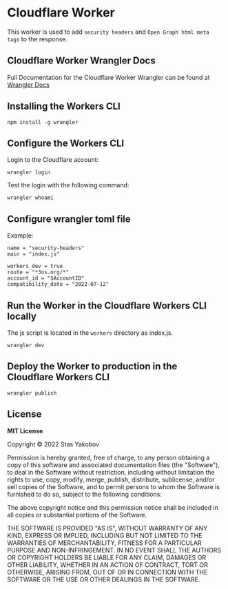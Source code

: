 # Cloudflare Worker

This worker is used to add `security headers` and `Open Graph html meta tags` to the response.

## Cloudflare Worker Wrangler Docs

Full Documentation for the Cloudflare Worker Wrangler can be found at [Wrangler Docs][wrangler-docs]

[wrangler-docs]: https://developers.cloudflare.com/workers/ 'Wrangler Docs'

## Installing the Workers CLI

```shell
npm install -g wrangler
```

## Configure the Workers CLI

Login to the Cloudflare account:

```shell
wrangler login
```

Test the login with the following command:

```shell
wrangler whoami
```

## Configure wrangler toml file

Example:

```shell
name = "security-headers"
main = "index.js"

workers_dev = true
route = "*3os.org/*"
account_id = "$AccountID"
compatibility_date = "2022-07-12"
```

## Run the Worker in the Cloudflare Workers CLI locally

The js script is located in the `workers` directory as index.js.

```shell
wrangler dev
```

## Deploy the Worker to production in the Cloudflare Workers CLI

```shell
wrangler publish
```

## License

**MIT License**

Copyright &copy; 2022 Stas Yakobov

Permission is hereby granted, free of charge, to any person obtaining a copy
of this software and associated documentation files (the "Software"), to
deal in the Software without restriction, including without limitation the
rights to use, copy, modify, merge, publish, distribute, sublicense, and/or
sell copies of the Software, and to permit persons to whom the Software is
furnished to do so, subject to the following conditions:

The above copyright notice and this permission notice shall be included in
all copies or substantial portions of the Software.

THE SOFTWARE IS PROVIDED "AS IS", WITHOUT WARRANTY OF ANY KIND, EXPRESS OR
IMPLIED, INCLUDING BUT NOT LIMITED TO THE WARRANTIES OF MERCHANTABILITY,
FITNESS FOR A PARTICULAR PURPOSE AND NON-INFRINGEMENT. IN NO EVENT SHALL THE
AUTHORS OR COPYRIGHT HOLDERS BE LIABLE FOR ANY CLAIM, DAMAGES OR OTHER
LIABILITY, WHETHER IN AN ACTION OF CONTRACT, TORT OR OTHERWISE, ARISING
FROM, OUT OF OR IN CONNECTION WITH THE SOFTWARE OR THE USE OR OTHER DEALINGS
IN THE SOFTWARE.
